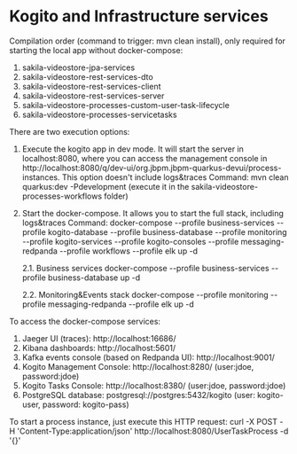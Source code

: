 # Kogito and Infrastructure services

Compilation order (command to trigger: mvn clean install), only required for starting the local app without docker-compose:
1. sakila-videostore-jpa-services
2. sakila-videostore-rest-services-dto
3. sakila-videostore-rest-services-client
4. sakila-videostore-rest-services-server
5. sakila-videostore-processes-custom-user-task-lifecycle
6. sakila-videostore-processes-servicetasks
   
There are two execution options:
1. Execute the kogito app in dev mode. It will start the server in localhost:8080, where you can access the management console in http://localhost:8080/q/dev-ui/org.jbpm.jbpm-quarkus-devui/process-instances. This option doesn't include logs&traces
    Command: mvn clean quarkus:dev -Pdevelopment (execute it in the sakila-videostore-processes-workflows folder)

2. Start the docker-compose. It allows you to start the full stack, including logs&traces
    Command: docker-compose --profile business-services --profile kogito-database --profile business-database --profile monitoring --profile kogito-services --profile kogito-consoles --profile messaging-redpanda --profile workflows --profile elk up -d

    2.1. Business services
    docker-compose --profile business-services --profile business-database up -d

    2.2. Monitoring&Events stack
    docker-compose --profile monitoring --profile messaging-redpanda --profile elk up -d

To access the docker-compose services:
1. Jaeger UI (traces): http://localhost:16686/
2. Kibana dashboards: http://localhost:5601/
3. Kafka events console (based on Redpanda UI): http://localhost:9001/
4. Kogito Management Console: http://localhost:8280/ (user:jdoe, password:jdoe)
5. Kogito Tasks Console: http://localhost:8380/ (user:jdoe, password:jdoe)
6. PostgreSQL database: postgresql://postgres:5432/kogito (user: kogito-user, password: kogito-pass)

To start a process instance, just execute this HTTP request:
    curl -X POST -H 'Content-Type:application/json' http://localhost:8080/UserTaskProcess -d '{}'